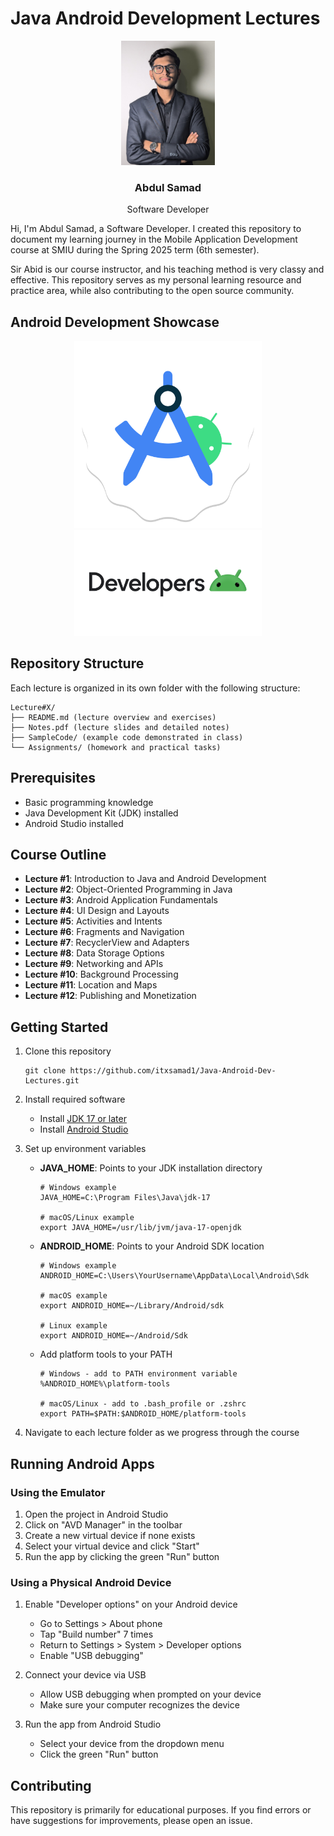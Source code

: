 # Java Android Development Lectures

<div align="center">
  <img src="images/sam-profile-pic.jpg" alt="Abdul Samad" width="150" />
  <h3>Abdul Samad</h3>
  <p>Software Developer</p>
</div>

Hi, I'm Abdul Samad, a Software Developer. I created this repository to document my learning journey in the Mobile Application Development course at SMIU during the Spring 2025 term (6th semester). 

Sir Abid is our course instructor, and his teaching method is very classy and effective. This repository serves as my personal learning resource and practice area, while also contributing to the open source community.

## Android Development Showcase

<div align="center">
  <img src="images/android-studio-icon.png" alt="Android Studio" width="300" />
  <img src="images/android-developers.png" alt="Android Developers" width="300" />
</div>

## Repository Structure

Each lecture is organized in its own folder with the following structure:

```
Lecture#X/
├── README.md (lecture overview and exercises)
├── Notes.pdf (lecture slides and detailed notes)
├── SampleCode/ (example code demonstrated in class)
└── Assignments/ (homework and practical tasks)
```

## Prerequisites

- Basic programming knowledge
- Java Development Kit (JDK) installed
- Android Studio installed

## Course Outline

- **Lecture #1**: Introduction to Java and Android Development
- **Lecture #2**: Object-Oriented Programming in Java
- **Lecture #3**: Android Application Fundamentals
- **Lecture #4**: UI Design and Layouts
- **Lecture #5**: Activities and Intents
- **Lecture #6**: Fragments and Navigation
- **Lecture #7**: RecyclerView and Adapters
- **Lecture #8**: Data Storage Options
- **Lecture #9**: Networking and APIs
- **Lecture #10**: Background Processing
- **Lecture #11**: Location and Maps
- **Lecture #12**: Publishing and Monetization

## Getting Started

1. Clone this repository
   ```
   git clone https://github.com/itxsamad1/Java-Android-Dev-Lectures.git
   ```

2. Install required software
   - Install [JDK 17 or later](https://www.oracle.com/java/technologies/downloads/)
   - Install [Android Studio](https://developer.android.com/studio)

3. Set up environment variables
   - **JAVA_HOME**: Points to your JDK installation directory
     ```
     # Windows example
     JAVA_HOME=C:\Program Files\Java\jdk-17
     
     # macOS/Linux example
     export JAVA_HOME=/usr/lib/jvm/java-17-openjdk
     ```
   
   - **ANDROID_HOME**: Points to your Android SDK location
     ```
     # Windows example
     ANDROID_HOME=C:\Users\YourUsername\AppData\Local\Android\Sdk
     
     # macOS example
     export ANDROID_HOME=~/Library/Android/sdk
     
     # Linux example
     export ANDROID_HOME=~/Android/Sdk
     ```
   
   - Add platform tools to your PATH
     ```
     # Windows - add to PATH environment variable
     %ANDROID_HOME%\platform-tools
     
     # macOS/Linux - add to .bash_profile or .zshrc
     export PATH=$PATH:$ANDROID_HOME/platform-tools
     ```

4. Navigate to each lecture folder as we progress through the course

## Running Android Apps

### Using the Emulator
1. Open the project in Android Studio
2. Click on "AVD Manager" in the toolbar
3. Create a new virtual device if none exists
4. Select your virtual device and click "Start"
5. Run the app by clicking the green "Run" button

### Using a Physical Android Device
1. Enable "Developer options" on your Android device
   - Go to Settings > About phone
   - Tap "Build number" 7 times
   - Return to Settings > System > Developer options
   - Enable "USB debugging"

2. Connect your device via USB
   - Allow USB debugging when prompted on your device
   - Make sure your computer recognizes the device

3. Run the app from Android Studio
   - Select your device from the dropdown menu
   - Click the green "Run" button

## Contributing

This repository is primarily for educational purposes. If you find errors or have suggestions for improvements, please open an issue.
